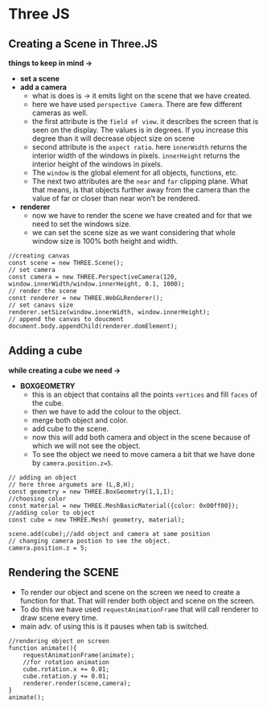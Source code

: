 # Three JS


## Creating a Scene in Three.JS

**things to keep in mind ->**
- **set a scene**
- **add a camera**
    - what is does is -> it emits light on the scene that we have created.
    - here we have used `perspective Camera`. There are few different cameras as well.
    - the first attribute is the `field of view`. it describes the screen that is seen on the display. The values is in degrees. If you increase this degree than it will decrease object size on scene
    - second attribute is the `aspect ratio`. here `innerWidth` returns the interior width of the windows in pixels. `innerHeight` returns the interior height of the windows in pixels.
    - The `window` is the global element for all objects, functions, etc.
    - The next two attributes are the `near` and `far` clipping plane. What that means, is that objects further away from the camera than the value of far or closer than near won't be rendered.
- **renderer**
    - now we have to render the scene we have created and for that we need to set the windows size.
    - we can set the scene size as we want considering that whole window size is 100% both height and width.

``````
//creating canvas
const scene = new THREE.Scene();
// set camera 
const camera = new THREE.PerspectiveCamera(120, window.innerWidth/window.innerHeight, 0.1, 1000);
// render the scene
const renderer = new THREE.WebGLRenderer();
// set canavs size
renderer.setSize(window.innerWidth, window.innerHeight);
// append the canvas to doucment
document.body.appendChild(renderer.domElement);
``````

## Adding a cube

**while creating a cube we need ->**
- **BOXGEOMETRY**
    - this is an object that contains all the points `vertices` and fill `faces` of the cube.
    - then we have to add the colour to the object.
    - merge both object and color.
    - add cube to the scene.
    - now this will add both camera and object in the scene because of which we will not see the object.
    - To see the object we need to move camera a bit that we have done by `camera.position.z=5`.

``````
// adding an object
// here three argumets are (L,B,H);
const geometry = new THREE.BoxGeometry(1,1,1);
//choosing color
const material = new THREE.MeshBasicMaterial({color: 0x00ff00});
//adding color to object
const cube = new THREE.Mesh( geometry, material);

scene.add(cube);//add object and camera at same position
// changing camera postion to see the object.
camera.position.z = 5;
``````

## Rendering the SCENE

- To render our object and scene on the screen we need to create a function for that.  That will render both object and scene on the screen.
- To do this we have used `requestAnimationFrame` that will call renderer to draw scene every time.
- main adv. of using this is it pauses when tab is switched.
``````
//rendering object on screen
function animate(){
    requestAnimationFrame(animate);
    //for rotation animation
    cube.rotation.x += 0.01;
    cube.rotation.y += 0.01;
    renderer.render(scene,camera);
}
animate();
``````
